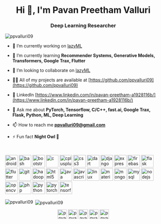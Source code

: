 <h1 align="center">Hi 👋, I'm Pavan Preetham Valluri</h1>
<h3 align="center">Deep Learning Researcher</h3>

<p align="left"> <img src="https://komarev.com/ghpvc/?username=ppvalluri09" alt="ppvalluri09" /> </p>

- 🔭 I’m currently working on [lazyML](https://github.com/ppvalluri09/lazyML)

- 🌱 I’m currently learning **Recommender Systems, Generative Models, Transformers, Google Trax, Flutter**

- 👯 I’m looking to collaborate on [lazyML](https://github.com/ppvalluri09/lazyML)

- 👨‍💻 All of my projects are available at [https://github.com/ppvalluri09](https://github.com/ppvalluri09)

- 📝 LinkedIn [https://www.linkedin.com/in/pavan-preetham-a1928116b/](https://www.linkedin.com/in/pavan-preetham-a1928116b/)

- 💬 Ask me about **PyTorch, Tensorflow, C/C++, fast.ai, Google Trax, Flask, Python, ML, Deep Learning**

- 📫 How to reach me **ppvalluri09@gmail.com**

- ⚡ Fun fact **Night Owl 🦉**
<br/>

<p align="left"><img src="https://devicons.github.io/devicon/devicon.git/icons/android/android-original-wordmark.svg" alt="android" width="40" height="40"/> <img src="https://www.vectorlogo.zone/logos/gnu_bash/gnu_bash-icon.svg" alt="bash" width="40" height="40"/> <img src="https://devicons.github.io/devicon/devicon.git/icons/bootstrap/bootstrap-plain.svg" alt="bootstrap" width="40" height="40"/> <img src="https://devicons.github.io/devicon/devicon.git/icons/c/c-original.svg" alt="c" width="40" height="40"/> <img src="https://devicons.github.io/devicon/devicon.git/icons/cplusplus/cplusplus-original.svg" alt="cplusplus" width="40" height="40"/> <img src="https://devicons.github.io/devicon/devicon.git/icons/css3/css3-original-wordmark.svg" alt="css3" width="40" height="40"/> <img src="https://www.vectorlogo.zone/logos/dartlang/dartlang-icon.svg" alt="dart" width="40" height="40"/> <img src="https://devicons.github.io/devicon/devicon.git/icons/django/django-original.svg" alt="django" width="40" height="40"/> <img src="https://devicons.github.io/devicon/devicon.git/icons/express/express-original-wordmark.svg" alt="express" width="40" height="40"/> <img src="https://www.vectorlogo.zone/logos/firebase/firebase-icon.svg" alt="firebase" width="40" height="40"/> <img src="https://www.vectorlogo.zone/logos/pocoo_flask/pocoo_flask-icon.svg" alt="flask" width="40" height="40"/> <img src="https://www.vectorlogo.zone/logos/flutterio/flutterio-icon.svg" alt="flutter" width="40" height="40"/> <img src="https://www.vectorlogo.zone/logos/git-scm/git-scm-icon.svg" alt="git" width="40" height="40"/> <img src="https://www.vectorlogo.zone/logos/apache_hadoop/apache_hadoop-icon.svg" alt="hadoop" width="40" height="40"/> <img src="https://devicons.github.io/devicon/devicon.git/icons/html5/html5-original-wordmark.svg" alt="html5" width="40" height="40"/> <img src="https://devicons.github.io/devicon/devicon.git/icons/java/java-original-wordmark.svg" alt="java" width="40" height="40"/> <img src="https://devicons.github.io/devicon/devicon.git/icons/javascript/javascript-original.svg" alt="javascript" width="40" height="40"/> <img src="https://devicons.github.io/devicon/devicon.git/icons/linux/linux-original.svg" alt="linux" width="40" height="40"/> <img src="https://raw.githubusercontent.com/prplx/svg-logos/5585531d45d294869c4eaab4d7cf2e9c167710a9/svg/materialize.svg" alt="materialize" width="40" height="40"/> <img src="https://devicons.github.io/devicon/devicon.git/icons/mongodb/mongodb-original-wordmark.svg" alt="mongodb" width="40" height="40"/> <img src="https://devicons.github.io/devicon/devicon.git/icons/mysql/mysql-original-wordmark.svg" alt="mysql" width="40" height="40"/> <img src="https://devicons.github.io/devicon/devicon.git/icons/nodejs/nodejs-original-wordmark.svg" alt="nodejs" width="40" height="40"/> <img src="https://www.vectorlogo.zone/logos/opencv/opencv-icon.svg" alt="opencv" width="40" height="40"/> <img src="https://devicons.github.io/devicon/devicon.git/icons/php/php-original.svg" alt="php" width="40" height="40"/> <img src="https://devicons.github.io/devicon/devicon.git/icons/python/python-original.svg" alt="python" width="40" height="40"/> <img src="https://www.vectorlogo.zone/logos/pytorch/pytorch-icon.svg" alt="pytorch" width="40" height="40"/> <img src="https://www.vectorlogo.zone/logos/tensorflow/tensorflow-icon.svg" alt="tensorflow" width="40" height="40"/></p><p><img align="left" src="https://github-readme-stats.vercel.app/api/top-langs/?username=ppvalluri09&layout=compact&hide=html" alt="ppvalluri09" /></p>

<p>&nbsp;<img align="center" src="https://github-readme-stats.vercel.app/api?username=ppvalluri09&show_icons=true" alt="ppvalluri09" /></p>

<p align="center">
<a href="https://dev.to/ppvalluri09" target="blank"><img align="center" src="https://cdn.jsdelivr.net/npm/simple-icons@3.0.1/icons/dev-dot-to.svg" alt="ppvalluri09" height="30" width="30" /></a>
<a href="https://twitter.com/ppvalluri" target="blank"><img align="center" src="https://cdn.jsdelivr.net/npm/simple-icons@3.0.1/icons/twitter.svg" alt="ppvalluri" height="30" width="30" /></a>
<a href="https://linkedin.com/in/pavan preetham" target="blank"><img align="center" src="https://cdn.jsdelivr.net/npm/simple-icons@3.0.1/icons/linkedin.svg" alt="pavan preetham" height="30" width="30" /></a>
<a href="https://kaggle.com/ppvalluri" target="blank"><img align="center" src="https://cdn.jsdelivr.net/npm/simple-icons@3.0.1/icons/kaggle.svg" alt="ppvalluri" height="30" width="30" /></a>
<a href="https://instagram.com/ppvalluri09" target="blank"><img align="center" src="https://cdn.jsdelivr.net/npm/simple-icons@3.0.1/icons/instagram.svg" alt="ppvalluri09" height="30" width="30" /></a>
</p>

